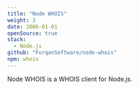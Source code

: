 ```yaml
---
title: "Node WHOIS"
weight: 3
date: 2006-01-01
openSource: true
stack:
  - Node.js
github: "FurqanSoftware/node-whois"
npm: whois
---
```


Node WHOIS is a WHOIS client for Node.js.
